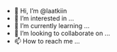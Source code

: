 - 👋 Hi, I’m @laatkiin
- 👀 I’m interested in ...
- 🌱 I’m currently learning ...
- 💞️ I’m looking to collaborate on ...
- 📫 How to reach me ...

<!---
laatkiin/laatkiin is a ✨ special ✨ repository because its `README.md` (this file) appears on your GitHub profile.
You can click the Preview link to take a look at your changes.
--->
